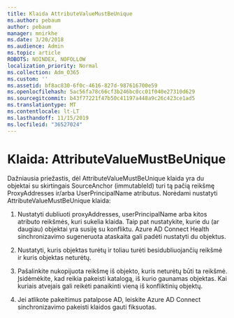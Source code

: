 ```yaml
---
title: Klaida AttributeValueMustBeUnique
ms.author: pebaum
author: pebaum
manager: mnirkhe
ms.date: 3/20/2018
ms.audience: Admin
ms.topic: article
ROBOTS: NOINDEX, NOFOLLOW
localization_priority: Normal
ms.collection: Adm_O365
ms.custom: ''
ms.assetid: bf8ac830-6f0c-4616-827d-987616700e59
ms.openlocfilehash: 5ac56fa78c66cf3b246bc0cc01f040e27310d629
ms.sourcegitcommit: b43f77221f47b50c41197a448a9c26c423ce1ad5
ms.translationtype: MT
ms.contentlocale: lt-LT
ms.lasthandoff: 11/15/2019
ms.locfileid: "36527024"
---
```

# <a name="error-attributevaluemustbeunique"></a>Klaida: AttributeValueMustBeUnique

Dažniausia priežastis, dėl AttributeValueMustBeUnique klaida yra du objektai su skirtingais SourceAnchor (immutableId) turi tą pačią reikšmę ProxyAddresses ir/arba UserPrincipalName atributus. Norėdami nustatyti AttributeValueMustBeUnique klaida:
  
1. Nustatyti dubliuoti proxyAddresses, userPrincipalName arba kitos atributo reikšmės, kuri sukelia klaida. Taip pat nustatykite, kurie du (ar daugiau) objektai yra susiję su konfliktu. Azure AD Connect Health sinchronizavimo sugeneruota ataskaita gali padėti nustatyti du objektus.
    
2. Nustatyti, kuris objektas turėtų ir toliau turėti besidubliuojančių reikšmė ir kuris objektas neturėtų.
    
3. Pašalinkite nukopijuota reikšmę iš objekto, kuris neturėtų būti ta reikšmė. Įsidėmėkite, kad reikia pakeisti katalogą, iš kurio gaunamas objektas. Kai kuriais atvejais gali reikėti panaikinti vieną iš konfliktinių objektų.
    
4. Jei atlikote pakeitimus patalpose AD, leiskite Azure AD Connect sinchronizavimo pakeisti klaidos gauti fiksuotas.
    

